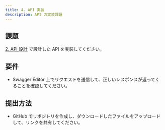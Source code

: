 ```yaml
---
title: 4. API 実装
description: API の実装課題
---
```


## 課題

[2. API 設計](./api-design.md) で設計した API を実装してください。

## 要件

- Swagger Editor 上でリクエストを送信して、正しいレスポンスが返ってくることを確認してください。

## 提出方法

- GitHub でリポジトリを作成し、ダウンロードしたファイルをアップロードして、リンクを共有してください。
